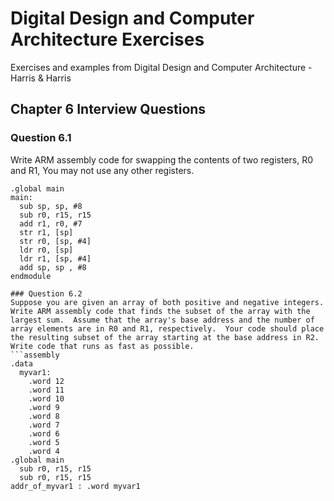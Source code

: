 # Digital Design and Computer Architecture Exercises
Exercises and examples from Digital Design and Computer Architecture - Harris &amp; Harris

## Chapter 6 Interview Questions 
### Question 6.1
Write ARM assembly code for swapping the contents of two registers, R0 and R1, You may not use any other registers.
```assembly
.global main
main:
  sub sp, sp, #8
  sub r0, r15, r15
  add r1, r0, #7
  str r1, [sp]
  str r0, [sp, #4]
  ldr r0, [sp]
  ldr r1, [sp, #4]
  add sp, sp , #8
endmodule

### Question 6.2
Suppose you are given an array of both positive and negative integers.  Write ARM assembly code that finds the subset of the array with the largest sum.  Assume that the array's base address and the number of array elements are in R0 and R1, respectively.  Your code should place the resulting subset of the array starting at the base address in R2.  Write code that runs as fast as possible.
```assembly
.data
  myvar1:
    .word 12
    .word 11
    .word 10
    .word 9 
    .word 8 
    .word 7 
    .word 6 
    .word 5 
    .word 4 
.global main
  sub r0, r15, r15
  sub r0, r15, r15
addr_of_myvar1 : .word myvar1
```